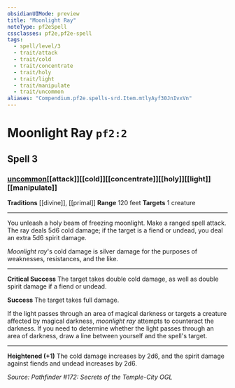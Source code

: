```yaml
---
obsidianUIMode: preview
title: "Moonlight Ray"
noteType: pf2eSpell
cssclasses: pf2e,pf2e-spell
tags:
  - spell/level/3
  - trait/attack
  - trait/cold
  - trait/concentrate
  - trait/holy
  - trait/light
  - trait/manipulate
  - trait/uncommon
aliases: "Compendium.pf2e.spells-srd.Item.mtlyAyf30JnIvxVn" 
---
```

# Moonlight Ray  `pf2:2`  
## Spell 3
### [uncommon](uncommon "Uncommon Rarity Trait")[[attack]][[cold]][[concentrate]][[holy]][[light]][[manipulate]]
**Traditions** [[divine]], [[primal]]
**Range** 120 feet
**Targets** 1 creature
* * * 
You unleash a holy beam of freezing moonlight. Make a ranged spell attack. The ray deals 5d6 cold damage; if the target is a fiend or undead, you deal an extra 5d6 spirit damage.

_Moonlight ray_'s cold damage is silver damage for the purposes of weaknesses, resistances, and the like.

* * *

**Critical Success** The target takes double cold damage, as well as double spirit damage if a fiend or undead.

**Success** The target takes full damage.

If the light passes through an area of magical darkness or targets a creature affected by magical darkness, _moonlight ray_ attempts to counteract the darkness. If you need to determine whether the light passes through an area of darkness, draw a line between yourself and the spell's target.

* * *

**Heightened (+1)** The cold damage increases by 2d6, and the spirit damage against fiends and undead increases by 2d6.

*Source: Pathfinder #172: Secrets of the Temple-City*
*OGL*
